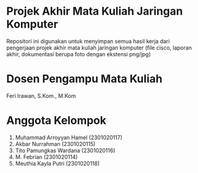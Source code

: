 # Projek Akhir Mata Kuliah Jaringan Komputer
Repositori ini digunakan untuk menyimpan semua hasil kerja dari pengerjaan projek akhir mata kuliah jaringan komputer (file cisco, laporan akhir, dokumentasi berupa foto dengan ekstensi png/jpg)

# Dosen Pengampu Mata Kuliah
Feri Irawan, S.Kom., M.Kom

# Anggota Kelompok
1. Muhammad Arroyyan Hamel (2301020117)
2. Akbar Nurrahman (2301020115)
3. Tito Pamungkas Wardana (2301020116)
4. M. Febrian (2301020114)
5. Meuthia Kayla Putri (2301020118)

